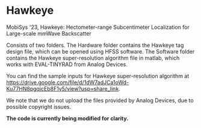 # Hawkeye
MobiSys '23, Hawkeye: Hectometer-range Subcentimeter Localization for Large-scale mmWave Backscatter

Consists of two folders.
The Hardware folder contains the Hawkeye tag design file, which can be opened using HFSS software.
The Software folder contains the Hawkeye super-resolution algorithm file in matlab, which works with EVAL-TINYRAD from Analog Devices.

You can find the sample inputs for Hawkeye super-resolution algorithm at https://drive.google.com/file/d/1dW7adJCa1oWd-Ku77HN8pgqjcEb8F1y5/view?usp=share_link.

We note that we do not upload the files provided by Analog Devices, due to possible copyright issues.

**The code is currently being modified for clarity.**
